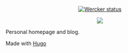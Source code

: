 <p align="center"><a href="https://app.wercker.com/project/byKey/668e6ef24098148589c4c3a27a839b06">
  <img alt="Wercker status" src="https://app.wercker.com/status/668e6ef24098148589c4c3a27a839b06/m/master">
</a></p>
<p align="center"><a href="https://www.codacy.com/app/coolbluemelvin/wercker-step-gh-pages?utm_source=github.com&amp;utm_medium=referral&amp;utm_content=coolbluemelvin/wercker-step-gh-pages&amp;utm_campaign=Badge_Grade"><img src="https://api.codacy.com/project/badge/Grade/3264105cb3ef42f48d0fb2cd81c26182"/></a></p>

Personal homepage and blog.

Made with [Hugo](https://gohugo.io)
